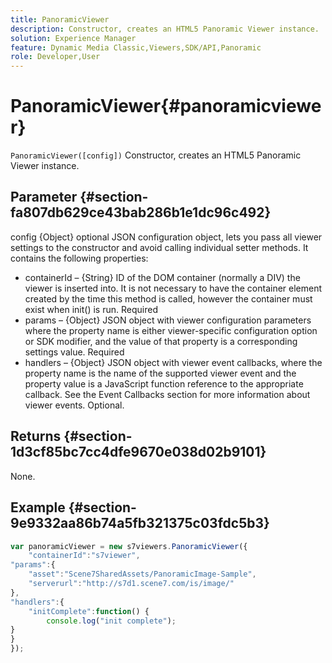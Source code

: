 ```yaml
---
title: PanoramicViewer
description: Constructor, creates an HTML5 Panoramic Viewer instance.
solution: Experience Manager
feature: Dynamic Media Classic,Viewers,SDK/API,Panoramic
role: Developer,User
---
```

# PanoramicViewer{#panoramicviewer}

`PanoramicViewer([config])`
Constructor, creates an HTML5 Panoramic Viewer instance.

## Parameter {#section-fa807db629ce43bab286b1e1dc96c492}

config
{Object} optional JSON configuration object, lets you pass all viewer settings to the constructor and avoid calling individual setter methods. It contains the following properties:

* containerId – {String} ID of the DOM container (normally a DIV) the viewer is inserted into. It is not necessary to have the container element created by the time this method is called, however the container must exist when init() is run. Required
* params – {Object} JSON object with viewer configuration parameters where the property name is either viewer-specific configuration option or SDK modifier, and the value of that property is a corresponding settings value. Required
* handlers – {Object} JSON object with viewer event callbacks, where the property name is the name of the supported viewer event and the property value is a JavaScript function reference to the appropriate callback. See the Event Callbacks section for more information about viewer events. Optional.


## Returns {#section-1d3cf85bc7cc4dfe9670e038d02b9101}

None.

## Example {#section-9e9332aa86b74a5fb321375c03fdc5b3}

```javascript {.line-numbers}
var panoramicViewer = new s7viewers.PanoramicViewer({
    "containerId":"s7viewer",
"params":{
    "asset":"Scene7SharedAssets/PanoramicImage-Sample",
    "serverurl":"http://s7d1.scene7.com/is/image/"
},
"handlers":{
    "initComplete":function() {
        console.log("init complete");
}
}
});
```
